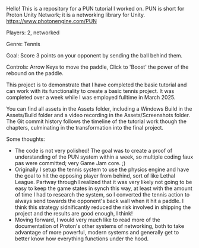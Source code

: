 Hello! This is a repository for a PUN tutorial I worked on. 
PUN is short for Proton Unity Network; it is a networking library for Unity. https://www.photonengine.com/PUN

Players: 2, networked

Genre: Tennis

Goal: Score 3 points on your opponent by sending the ball behind them.

Controls: Arrow Keys to move the paddle, Click to 'Boost' the power of the rebound on the paddle.


This project is to demonstrate that I have completed the basic tutorial and can work with its functionality to create a basic tennis project.
It was completed over a week while I was employed fulltime in March 2025.

You can find all assets in the Assets folder, including a Windows Build in the Assets/Build folder and a video recording in the Assets/Screenshots folder.
The Git commit history follows the timeline of the tutorial work though the chapters, culminating in the transformation into the final project.

Some thoughts:
- The code is not very polished! The goal was to create a proof of understanding of the PUN system within a week, so multiple coding faux pas were committed; very Game Jam core. ;)
- Originally I setup the tennis system to use the physics engine and have the goal to hit the opposing player from behind, sort of like Lethal League. Partway through I realized that it was very likely not going to be easy to keep the game states in synch this way, at least with the amount of time I had to research the system, so I converted the tennis action to always send towards the opponent's back wall when it hit a paddle. I think this strategy sidnificantly reduced the risk involved in shipping the project and the results are good enough, I think!
- Moving forward, I would very much like to read more of the documentation of Proton's other systems of networking, both to take advantage of more powerful, modern systems and generally get to better know how everything functions under the hood.
